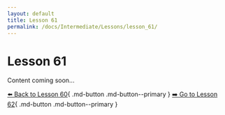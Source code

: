 ```yaml
---
layout: default
title: Lesson 61
permalink: /docs/Intermediate/Lessons/lesson_61/
---
```


# Lesson 61

Content coming soon...

[⬅️ Back to Lesson 60](lesson_60.md){ .md-button .md-button--primary }  [➡️ Go to Lesson 62](lesson_62.md){ .md-button .md-button--primary }
